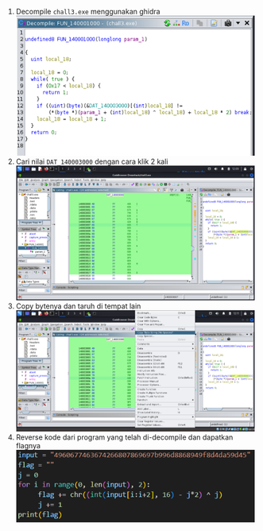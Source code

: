 1. Decompile `chall3.exe` menggunakan ghidra
<br>![alt text](image-1.png)
2. Cari nilai `DAT_140003000` dengan cara klik 2 kali
<br>![alt text](image-2.png)
3. Copy bytenya dan taruh di tempat lain
<br>![alt text](image-3.png)
4. Reverse kode dari program yang telah di-decompile dan dapatkan flagnya
<br>![alt text](image-4.png)